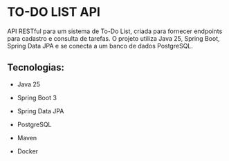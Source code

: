 # TO-DO LIST API

API RESTful para um sistema de To-Do List, criada para fornecer endpoints para cadastro e consulta de tarefas. O projeto utiliza Java 25, Spring Boot, Spring Data JPA e se conecta a um banco de dados PostgreSQL.

## Tecnologias:

- Java 25

- Spring Boot 3

- Spring Data JPA

- PostgreSQL

- Maven

- Docker
